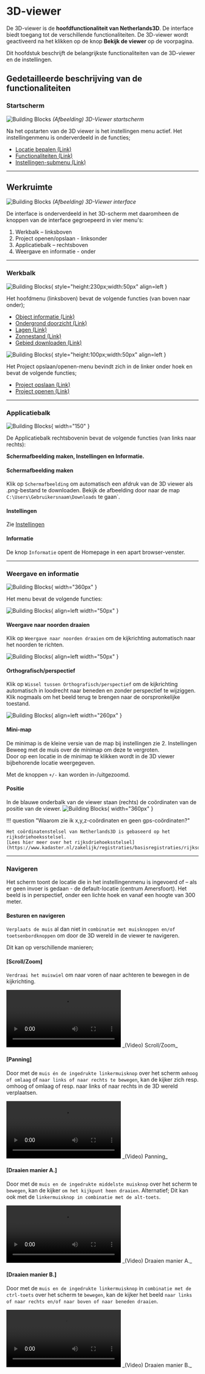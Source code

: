 # 3D-viewer

De 3D-viewer is de **hoofdfunctionaliteit van Netherlands3D**. De interface biedt toegang tot de verschillende
functionaliteiten. De 3D-viewer wordt geactiveerd na het klikken op de knop **Bekijk de viewer** op de voorpagina.

Dit hoofdstuk beschrijft de belangrijkste functionaliteiten van de 3D-viewer en de instellingen.

## Gedetailleerde beschrijving van de functionaliteiten

### Startscherm

![Building Blocks](../handleiding/imgs/3d-viewer.png)
_(Afbeelding) 3D-Viewer startscherm_

Na het opstarten van de 3D viewer is het instellingen menu actief. Het instellingenmenu is onderverdeeld in de functies;

* [Locatie bepalen (Link)](../3D-viewer-locatie-bepalen/)
* [Functionaliteiten (Link)](../3D-viewer-functionaliteiten/)
* [Instellingen-submenu (Link)](../3D-viewer-instellingen-sub/)

---

## Werkruimte

![Building Blocks](../handleiding/imgs/3d-viewer.interface.png)
_(Afbeelding) 3D-Viewer interface_

De interface is onderverdeeld in het 3D-scherm met daaromheen de knoppen van de interface gegroepeerd in vier menu's:

1. Werkbalk – linksboven  
2. Project openen/opslaan - linksonder  
3. Applicatiebalk – rechtsboven  
4. Weergave en informatie - onder  

---

### Werkbalk

![Building Blocks](../handleiding/imgs/3d-viewer.menu.linksboven.png){ style="height:230px;width:50px"  align=left }

Het hoofdmenu (linksboven) bevat de volgende functies (van boven naar onder);

* [Object informatie (Link)](../object-informatie/)
* [Ondergrond doorzicht (Link)](../ondergrond-doorzicht/)
* [Lagen (Link)](../lagen/)
* [Zonnestand (Link)](../zonnestand/)
* [Gebied downloaden (Link)](../gebied-downloaden/)

![Building Blocks](../handleiding/imgs/3d-viewer.menu.linksonder.png){ style="height:100px;width:50px" align=left }

Het Project opslaan/openen-menu bevindt zich in de linker onder hoek en bevat de volgende functies;

* [Project opslaan (Link)](/docs/handleiding/project-openen-opslaan/#project-opslaan)
* [Project openen (Link)](/docs/handleiding/project-openen-opslaan/#project-openen)

---

### Applicatiebalk

![Building Blocks](../handleiding/imgs/3d-viewer.menu.rechtsboven.png){ width="150" }

De Applicatiebalk rechtsbovenin bevat de volgende functies (van links naar rechts):

**Schermafbeelding maken, Instellingen en Informatie.**

#### Schermafbeelding maken

Klik op `Schermafbeelding` om automatisch een afdruk van de 3D viewer als .png-bestand te downloaden. Bekijk de
afbeelding door naar de map `C:\Users\Gebruikersnaam\Downloads` te gaan`.

#### Instellingen

Zie [Instellingen](../3D-viewer-instellingen/)

#### Informatie

De knop `Informatie` opent de Homepage in een apart browser-venster.

---

### Weergave en informatie

![Building Blocks](../handleiding/imgs/3d-viewer.menu.rechtsonder.png){ width="360px" }

Het menu bevat de volgende functies:

![Building Blocks](../handleiding/imgs/3d-viewer.rechtsonder.noordpijl.png){ align=left width="50px" }

#### Weergave naar noorden draaien

Klik op `Weergave naar noorden draaien` om de kijkrichting automatisch naar het noorden te richten.   

![Building Blocks](../handleiding/imgs/3d-viewer.rechtsonder.perspectief.png){ align=left width="50px" }

#### Orthografisch/perspectief

Klik op `Wissel tussen Orthografisch/perspectief` om de kijkrichting automatisch in loodrecht naar beneden en zonder
perspectief te wijziggen. Klik nogmaals om het beeld terug te brengen naar de oorspronkelijke toestand.

![Building Blocks](../handleiding/imgs/3d-viewer.rechtsonder.minimap.gif){ align=left width="260px" }

#### Mini-map

De minimap is de kleine versie van de map bij instellingen zie 2. Instellingen
Beweeg met de muis over de minimap om deze te vergroten.  
Door op een locatie in de minimap te klikken wordt in de 3D viewer bijbehorende locatie weergegeven.

Met de knoppen `+/-` kan worden in-/uitgezoomd.

#### Positie

In de blauwe onderbalk van de viewer staan (rechts) de coördinaten van de positie van de viewer.
![Building Blocks](../handleiding/imgs/3d-viewer.positie.png){ width="360px" }

!!! question "Waarom zie ik x,y,z-coördinaten en geen gps-coördinaten?"

	Het coördinatenstelsel van Netherlands3D is gebaseerd op het rijksdriehoeksstelsel.  
	[Lees hier meer over het rijksdriehoeksstelsel](https://www.kadaster.nl/zakelijk/registraties/basisregistraties/rijksdriehoeksmeting/rijksdriehoeksstelsel).

---

### Navigeren

Het scherm toont de locatie die in het instellingenmenu is ingevoerd of – als er geen invoer is gedaan - de
default-locatie (centrum Amersfoort). Het beeld is in perspectief, onder een lichte hoek en vanaf een hoogte van 300
meter.

#### Besturen en navigeren

`Verplaats de muis` al dan niet in `combinatie met muisknoppen en/of toetsenbordknoppen` om door de 3D wereld in de
viewer te navigeren.

Dit kan op verschillende manieren;

#### [Scroll/Zoom]

`Verdraai het muiswiel` om naar voren of naar achteren te bewegen in de kijkrichting.

<video controls>
<source src="../video/scroll.mp4" type="video/mp4">
</video>
_(Video) Scroll/Zoom_

#### [Panning]

Door met de `muis én de ingedrukte linkermuisknop` over het scherm `omhoog of omlaag` of
`naar links of naar rechts te bewegen`, kan de kijker zich resp. omhoog of omlaag of resp. naar links of naar rechts in
de 3D wereld verplaatsen.

<video controls>
<source src="../video/panning.mp4" type="video/mp4">
</video>
_(Video) Panning_

#### [Draaien manier A.]

Door met de `muis en de ingedrukte middelste muisknop` over het scherm te `bewegen`, kan de kijker
`om het kijkpunt heen draaien`. Alternatief; Dit kan ook met de `linkermuisknop in combinatie met de alt-toets`.

<video controls>
<source src="../video/orbit.mp4" type="video/mp4">
</video>
_(Video) Draaien manier A._

#### [Draaien manier B.]

Door met de `muis en de ingedrukte linkermuisknop` in `combinatie met de ctrl-toets` over het scherm te `bewegen`, kan
de kijker het beeld `naar links of naar rechts en/of naar boven of naar beneden draaien`.

<video controls>
<source src="../video/orbit.pan.mp4" type="video/mp4">
</video>
_(Video) Draaien manier B._
